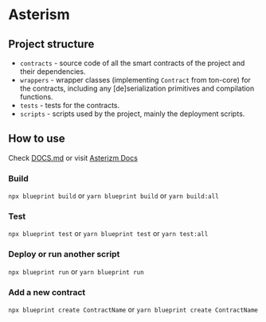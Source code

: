 # Asterism

## Project structure

-   `contracts` - source code of all the smart contracts of the project and their dependencies.
-   `wrappers` - wrapper classes (implementing `Contract` from ton-core) for the contracts, including any [de]serialization primitives and compilation functions.
-   `tests` - tests for the contracts.
-   `scripts` - scripts used by the project, mainly the deployment scripts.

## How to use

Check [DOCS.md](./DOCS.md) or visit [Asterizm Docs](https://docs.asterizm.io/)

### Build

`npx blueprint build` or `yarn blueprint build` or `yarn build:all`

### Test

`npx blueprint test` or `yarn blueprint test` or `yarn test:all`

### Deploy or run another script

`npx blueprint run` or `yarn blueprint run`

### Add a new contract

`npx blueprint create ContractName` or `yarn blueprint create ContractName`
